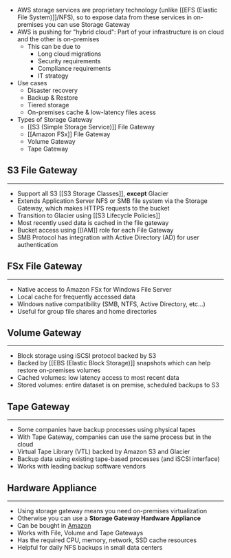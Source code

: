 - AWS storage services are proprietary technology (unlike [[EFS (Elastic File System)]]/NFS), so to expose data from these services in on-premises you can use Storage Gateway
- AWS is pushing for "hybrid cloud": Part of your infrastructure is on cloud and the other is on-premises
	- This can be due to
		- Long cloud migrations
		- Security requirements
		- Compliance requirements
		- IT strategy
- Use cases
	- Disaster recovery
	- Backup & Restore
	- Tiered storage
	- On-premises cache & low-latency files acess
- Types of Storage Gateway
	- [[S3 (Simple Storage Service)]] File Gateway
	- [[Amazon FSx]] File Gateway
	- Volume Gateway
	- Tape Gateway
## S3 File Gateway 
---
- Support all S3 [[S3 Storage Classes]], __except__ Glacier
- Extends Application Server NFS or SMB file system via the Storage Gateway, which makes HTTPS requests to the bucket
- Transition to Glacier using [[S3 Lifecycle Policies]]
- Most recently used data is cached in the file gateway
- Bucket access using [[IAM]] role for each File Gateway
- SMB Protocol has integration with Active Directory (AD) for user authentication

## FSx File Gateway
---
- Native access to Amazon FSx for Windows File Server
- Local cache for frequently accessed data
- Windows native compatibility (SMB, NTFS, Active Directory, etc...)
- Useful for group file shares and home directories

## Volume Gateway
---
- Block storage using iSCSI protocol backed by S3
- Backed by [[EBS (Elastic Block Storage)]] snapshots which can help restore on-premises volumes
- Cached volumes: low latency access to most recent data
- Stored volumes: entire dataset is on premise, scheduled backups to S3

## Tape Gateway
---
- Some companies have backup processes using physical tapes
- With Tape Gateway, companies can use the same process but in the cloud
- Virtual Tape Library (VTL) backed by Amazon S3 and Glacier
- Backup data using existing tape-based processes (and iSCSI interface)
- Works with leading backup software vendors

## Hardware Appliance
---
- Using storage gateway means you need on-premises virtualization
- Otherwise you can use a __Storage Gateway Hardware Appliance__
- Can be bought in [Amazon](https://amazon.com)
- Works with File, Volume and Tape Gateways
- Has the required CPU, memory, network, SSD cache resources
- Helpful for daily NFS backups in small data centers
